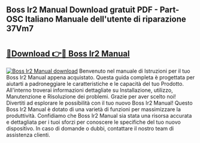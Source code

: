## Boss Ir2 Manual Download gratuit PDF - Part-OSC Italiano Manuale dell'utente di riparazione 37Vm7

# <h2><a href="http://dfcizx.blite.top/?on=Boss+Ir2+Manual">🔗Download 👉🔴 Boss Ir2 Manual</a></h2>

[![Boss Ir2 Manual download](https://i.imgur.com/lujVjoI.png)](http://dfcizx.blite.top/?on=Boss+Ir2+Manual)
Benvenuto nel manuale di Istruzioni per il tuo Boss Ir2 Manual appena acquistato. Questa guida completa è progettata per aiutarti a padroneggiare le caratteristiche e le capacità del tuo Prodotto. All'interno troverai informazioni dettagliate su Installazione, utilizzo, Manutenzione e Risoluzione dei problemi. Grazie per aver scelto noi! Divertiti ad esplorare le possibilità con il tuo nuovo Boss Ir2 Manual! Questo Boss Ir2 Manual è dotato di una varietà di funzioni per massimizzare la produttività. Confidiamo che Boss Ir2 Manual sia stata una risorsa accurata e dettagliata per i tuoi sforzi per conoscere le specifiche del tuo nuovo dispositivo. In caso di domande o dubbi, contattare il nostro team di assistenza clienti.
